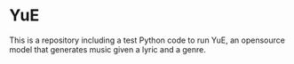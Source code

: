 # YuE
This is a repository including a test Python code to run YuE, an opensource model that generates music given a lyric and a genre.
